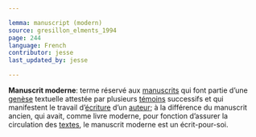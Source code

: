 ```yaml
---

lemma: manuscript (modern)
source: gresillon_elments_1994
page: 244
language: French
contributor: jesse
last_updated_by: jesse

---
```

**Manuscrit moderne**: terme réservé aux [manuscrits](manuscript.html) qui font partie d’une [genèse](genesis.html) textuelle attestée par plusieurs [témoins](witness.html) successifs et qui manifestent le travail d’[écriture](writingProcessing.html) d’un [auteur](author.html); à la différence du manuscrit ancien, qui avait, comme livre moderne, pour fonction d’assurer la circulation des [textes](text.html), le manuscrit moderne est un écrit-pour-soi.
